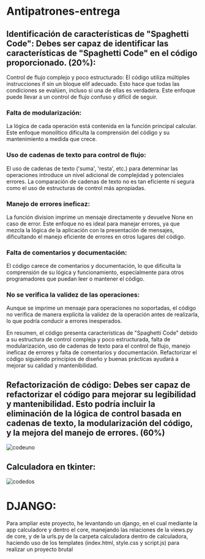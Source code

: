 # Antipatrones-entrega


## Identificación de características de "Spaghetti Code": Debes ser capaz de identificar las características de "Spaghetti Code" en el código proporcionado. (20%):

Control de flujo complejo y poco estructurado:
El código utiliza múltiples instrucciones if sin un bloque elif adecuado. Esto hace que todas las condiciones se evalúen, incluso si una de ellas es verdadera. Este enfoque puede llevar a un control de flujo confuso y difícil de seguir.

### Falta de modularización: 
La lógica de cada operación está contenida en la función principal calcular. Este enfoque monolítico dificulta la comprensión del código y su mantenimiento a medida que crece.

### Uso de cadenas de texto para control de flujo: 
El uso de cadenas de texto ('suma', 'resta', etc.) para determinar las operaciones introduce un nivel adicional de complejidad y potenciales errores. La comparación de cadenas de texto no es tan eficiente ni segura como el uso de estructuras de control más apropiadas.

### Manejo de errores ineficaz: 
La función division imprime un mensaje directamente y devuelve None en caso de error. Este enfoque no es ideal para manejar errores, ya que mezcla la lógica de la aplicación con la presentación de mensajes, dificultando el manejo eficiente de errores en otros lugares del código.

### Falta de comentarios y documentación: 
El código carece de comentarios y documentación, lo que dificulta la comprensión de su lógica y funcionamiento, especialmente para otros programadores que puedan leer o mantener el código.

### No se verifica la validez de las operaciones: 
Aunque se imprime un mensaje para operaciones no soportadas, el código no verifica de manera explícita la validez de la operación antes de realizarla, lo que podría conducir a errores inesperados.

En resumen, el código presenta características de "Spaghetti Code" debido a su estructura de control compleja y poco estructurada, falta de modularización, uso de cadenas de texto para el control de flujo, manejo ineficaz de errores y falta de comentarios y documentación. Refactorizar el código siguiendo principios de diseño y buenas prácticas ayudará a mejorar su calidad y mantenibilidad.


## Refactorización de código: Debes ser capaz de refactorizar el código para mejorar su legibilidad y mantenibilidad. Esto podría incluir la eliminación de la lógica de control basada en cadenas de texto, la modularización del código, y la mejora del manejo de errores. (60%)

![codeuno](https://github.com/carlospuigserver/Antipatrones-entrega/assets/91721643/42f1e08d-03f4-4a9e-973e-e97a2b87df50)




## Calculadora en tkinter:



![codedos](https://github.com/carlospuigserver/Antipatrones-entrega/assets/91721643/3fb05c5c-88fc-4f8e-b389-fdde19fce97c)





# DJANGO: 
Para ampliar este proyecto, he levantando un django, en el cual mediante la app calculadore y dentro el core, manejando las relaciones de la views.py de core, y de la urls.py de la carpeta calculadora dentro de calculadora, haciendo uso de los templates (index.html, style.css y script.js) para realizar un proyecto brutal







